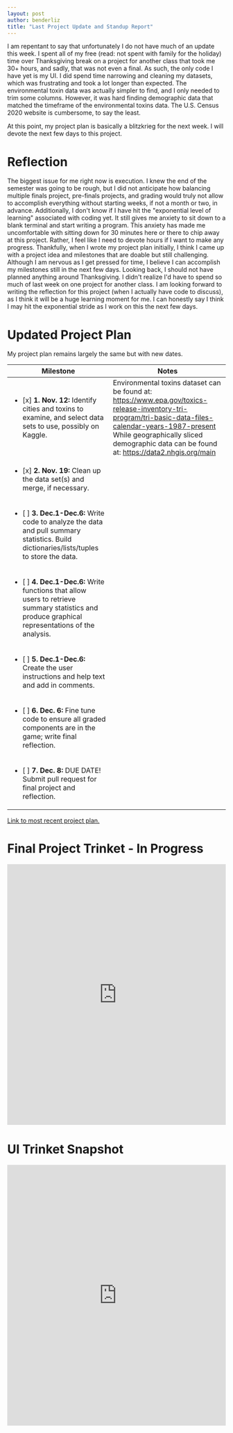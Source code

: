 ```yaml
---
layout: post
author: benderliz
title: "Last Project Update and Standup Report"
---
```


I am repentant to say that unfortunately I do not have much of an update this week. I spent all of my free (read: not spent with family for the holiday) time over Thanksgiving break on a project for another class that took me 30+ hours, and sadly, that was not even a final.
As such, the only code I have yet is my UI. I did spend time narrowing and cleaning my datasets, which was frustrating and took a lot longer than expected. The environmental toxin data was actually simpler to find, and I only needed to trim some columns. However, it was hard finding demographic data that matched the timeframe of the environmental toxins data. The U.S. Census 2020 website is cumbersome, to say the least. 

At this point, my project plan is basically a blitzkrieg for the next week. I will devote the next few days to this project.

# Reflection

The biggest issue for me right now is execution. I knew the end of the semester was going to be rough, but I did not anticipate how balancing multiple finals project, pre-finals projects, and grading would truly not allow to accomplish everything without starting weeks, if not a month or two, in advance. 
Additionally, I don't know if I have hit the "exponential level of learning" associated with coding yet. It still gives me anxiety to sit down to a blank terminal and start writing a program. This anxiety has made me uncomfortable with sitting down for 30 minutes here or there to chip away at this project. 
Rather, I feel like I need to devote hours if I want to make any progress. Thankfully, when I wrote my project plan initially, I think I came up with a project idea and milestones that are doable but still challenging. Although I am nervous as I get pressed for time, I believe I can accomplish my milestones still in the next few days.
Looking back, I should not have planned anything around Thanksgiving. I didn't realize I'd have to spend so much of last week on one project for another class. I am looking forward to writing the reflection for this project (when I actually have code to discuss), as I think it will be a huge learning moment for me. 
I can honestly say I think I may hit the exponential stride as I work on this the next few days.

# Updated Project Plan

My project plan remains largely the same but with new dates.

|Milestone|Notes|
|---|---|
|<ul><li>[x] **1.	Nov. 12:** Identify cities and toxins to examine, and select data sets to use, possibly on Kaggle.|Environmental toxins dataset can be found at: https://www.epa.gov/toxics-release-inventory-tri-program/tri-basic-data-files-calendar-years-1987-present While geographically sliced demographic data can be found at: https://data2.nhgis.org/main|
|<ul><li>[x]  **2.	Nov. 19:** Clean up the data set(s) and merge, if necessary.|
|<ul><li>[ ]  **3.	Dec.1-Dec.6:** Write code to analyze the data and pull summary statistics. Build dictionaries/lists/tuples to store the data.|
|<ul><li>[ ]  **4.	Dec.1-Dec.6:** Write functions that allow users to retrieve summary statistics and produce graphical representations of the analysis.|
|<ul><li>[ ]  **5.	Dec.1-Dec.6:** Create the user instructions and help text and add in comments.|
|<ul><li>[ ]  **6.	Dec. 6:** Fine tune code to ensure all graded components are in the game; write final reflection.|
|<ul><li>[ ]  **7.	Dec. 8:** DUE DATE! Submit pull request for final project and reflection.|

[Link to most recent project plan.](https://github.com/inf380p/inf380p.github.io/blob/production/_posts/benderliz/2021-11-17-ProjectInterfaceUpdate-benderliz.md)

# Final Project Trinket - In Progress
<iframe src="https://trinket.io/embed/python/c1f9334030" width="100%" height="600" frameborder="0" marginwidth="0" marginheight="0" allowfullscreen></iframe>

# UI Trinket Snapshot
<iframe src="https://trinket.io/embed/python/f59aecc170" width="100%" height="600" frameborder="0" marginwidth="0" marginheight="0" allowfullscreen></iframe>
